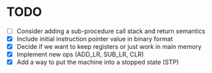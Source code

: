 # TODO

  - [ ] Consider adding a sub-procedure call stack and return semantics
  - [X] Include initial instruction pointer value in binary format
  - [X] Decide if we want to keep registers or just work in main memory
  - [X] Implement new ops (ADD_LR, SUB_LR, CLR)
  - [X] Add a way to put the machine into a stopped state (STP)
